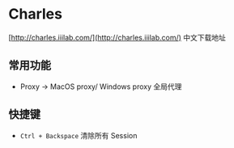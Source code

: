 # Charles
[http://charles.iiilab.com/](http://charles.iiilab.com/) 中文下载地址
## 常用功能
- Proxy -> MacOS proxy/ Windows proxy 全局代理

## 快捷键
- `Ctrl + Backspace` 清除所有 Session
